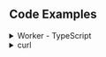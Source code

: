 
## Code Examples

<details>
  <summary>Worker - TypeScript</summary>

```ts
import { Ai } from '@cloudflare/ai'

export interface Env {
  AI: any;
}

export default {
  async fetch(request: Request, env: Env) {
    const res: any = await fetch("https://cataas.com/cat");
    const blob = await res.arrayBuffer();

    const ai = new Ai(env.AI);
    const inputs = {
        image: [...new Uint8Array(blob)],
    };

    const response = await ai.run("{{ .Page.Params.model.name }}", inputs);

    return new Response(JSON.stringify({ inputs: { image: [] }, response }));
  }
}
```

</details>


<details>
  <summary>curl</summary>

```sh
curl https://api.cloudflare.com/client/v4/accounts/$CLOUDFLARE_ACCOUNT_ID/ai/run/@cf/meta/detr-resnet-50 \
    -X POST \
    -H "Authorization: Bearer $CLOUDFLARE_API_TOKEN" \
    --data-binary @pedestrian-boulevard-manhattan-crossing.jpg
```

</details>
